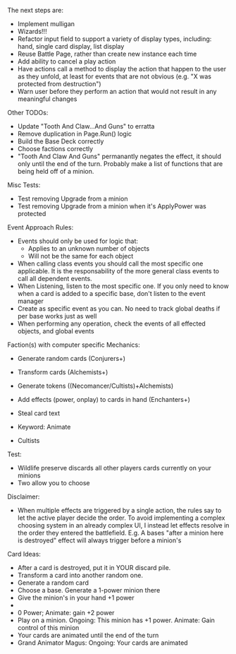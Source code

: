 The next steps are:
- Implement mulligan
- Wizards!!!
- Refactor input field to support a variety of display types, including: hand, single card display, list display
- Reuse Battle Page, rather than create new instance each time
- Add ability to cancel a play action
- Have actions call a method to display the action that happen to the user as they unfold, at least for events that are not obvious (e.g. "X was protected from destruction")
- Warn user before they perform an action that would not result in any meaningful changes

Other TODOs:
- Update "Tooth And Claw...And Guns" to erratta
- Remove duplication in Page.Run() logic
- Build the Base Deck correctly
- Choose factions correctly
- "Tooth And Claw And Guns" permanantly negates the effect, it should only until the end of the turn. Probably make a list of functions that are being held off of a minion.


Misc Tests:
- Test removing Upgrade from a minion
- Test removing Upgrade from a minion when it's ApplyPower was protected


Event Approach Rules:
- Events should only be used for logic that:
	- Applies to an unknown number of objects
	- Will not be the same for each object
- When calling class events you should call the most specific one applicable. 
  It is the responsability of the more general class events to call all dependent events.
- When Listening, listen to the most specific one. If you only need to know when a card is added to a specific base, don't listen to the event manager
- Create as specific event as you can. No need to track global deaths if per base works just as well
- When performing any operation, check the events of all effected objects, and global events
  


Faction(s) with computer specific Mechanics:
- Generate random cards (Conjurers+)
- Transform cards (Alchemists+)
- Generate tokens ((Necomancer/Cultists)+Alchemists)
- Add effects (power, onplay) to cards in hand (Enchanters+)
- Steal card text

- Keyword: Animate
- Cultists

Test:
- Wildlife preserve discards all other players cards currently on your minions
- Two allow you to choose


Disclaimer:
- When multiple effects are triggered by a single action, the rules say to let the active player decide the order.
  To avoid implementing a complex choosing system in an already complex UI, I instead let effects resolve in the 
  order they entered the battlefield. E.g. A bases "after a minion here is destroyed" effect will always trigger before a minion's


Card Ideas:
- After a card is destroyed, put it in YOUR discard pile.
- Transform a card into another random one.
- Generate a random card
- Choose a base. Generate a 1-power minion there
- Give the minion's in your hand +1 power
- 
- 0 Power; Animate: gain +2 power
- Play on a minion. Ongoing: This minion has +1 power. Animate: Gain control of this minion
- Your cards are animated until the end of the turn
- Grand Animator Magus: Ongoing: Your cards are animated